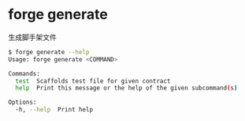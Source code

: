 # forge generate

生成脚手架文件

```bash
$ forge generate --help
Usage: forge generate <COMMAND>

Commands:
  test  Scaffolds test file for given contract
  help  Print this message or the help of the given subcommand(s)

Options:
  -h, --help  Print help
```